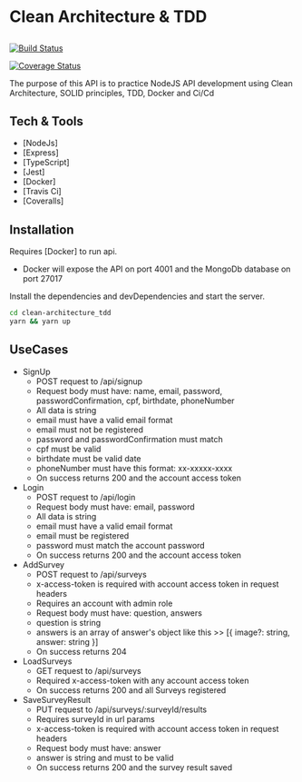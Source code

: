 # Clean Architecture & TDD
## 
[![Build Status](https://app.travis-ci.com/marcoscoutinhodev/clean-architecture_tdd.svg?branch=main)](https://app.travis-ci.com/marcoscoutinhodev/clean-architecture_tdd)

[![Coverage Status](https://coveralls.io/repos/github/marcoscoutinhodev/clean-architecture_tdd/badge.svg?branch=main)](https://coveralls.io/github/marcoscoutinhodev/clean-architecture_tdd?branch=main)

The purpose of this API is to practice NodeJS API development using Clean Architecture, SOLID principles, TDD, Docker and Ci/Cd

## Tech & Tools

- [NodeJs]
- [Express]
- [TypeScript]
- [Jest]
- [Docker]
- [Travis Ci]
- [Coveralls]

## Installation

Requires [Docker] to run api.
 - Docker will expose the API on port 4001 and the MongoDb database on port 27017

Install the dependencies and devDependencies and start the server.

```sh
cd clean-architecture_tdd
yarn && yarn up
```


## UseCases
- SignUp
    - POST request to /api/signup
    - Request body must have: name, email, password, passwordConfirmation, cpf, birthdate, phoneNumber
    - All data is string
    - email must have a valid email format
    - email must not be registered
    - password and passwordConfirmation must match
    - cpf must be valid
    - birthdate must be valid date
    - phoneNumber must have this format: xx-xxxxx-xxxx
    - On success returns 200 and the account access token
- Login
    - POST request to /api/login
    - Request body must have: email, password
    - All data is string
    - email must have a valid email format
    - email must be registered
    - password must match the account password
    - On success returns 200 and the account access token
- AddSurvey
    - POST request to /api/surveys
    - x-access-token is required with account access token in request headers
    - Requires an account with admin role
    - Request body must have: question, answers
    - question is string
    - answers is an array of answer's object like this >> [{ image?: string, answer: string }]
    - On success returns 204
- LoadSurveys
    - GET request to /api/surveys
    - Required x-access-token with any account access token
    - On success returns 200 and all Surveys registered
- SaveSurveyResult
    - PUT request to /api/surveys/:surveyId/results
    - Requires surveyId in url params
    - x-access-token is required with account access token in request headers
    - Request body must have: answer
    - answer is string and must to be valid
    - On success returns 200 and the survey result saved